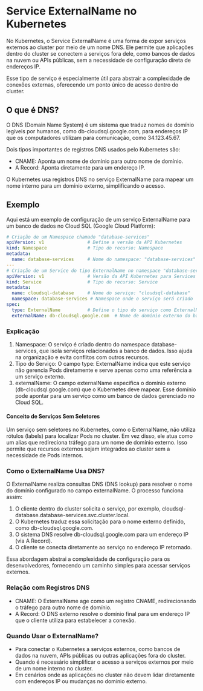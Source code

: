 # Service ExternalName no Kubernetes

No Kubernetes, o Service ExternalName é uma forma de expor serviços externos ao cluster por meio de um nome DNS. Ele permite que aplicações dentro do cluster se conectem a serviços fora dele, como bancos de dados na nuvem ou APIs públicas, sem a necessidade de configuração direta de endereços IP.

Esse tipo de serviço é especialmente útil para abstrair a complexidade de conexões externas, oferecendo um ponto único de acesso dentro do cluster.

## O que é DNS?

O DNS (Domain Name System) é um sistema que traduz nomes de domínio legíveis por humanos, como db-cloudsql.google.com, para endereços IP que os computadores utilizam para comunicação, como 34.123.45.67. 

Dois tipos importantes de registros DNS usados pelo Kubernetes são:
- CNAME: Aponta um nome de domínio para outro nome de domínio.
- A Record: Aponta diretamente para um endereço IP.

O Kubernetes usa registros DNS no serviço ExternalName para mapear um nome interno para um domínio externo, simplificando o acesso.

## Exemplo

Aqui está um exemplo de configuração de um serviço ExternalName para um banco de dados no Cloud SQL (Google Cloud Platform):
```yaml
# Criação de um Namespace chamado "database-services"
apiVersion: v1                # Define a versão da API Kubernetes
kind: Namespace               # Tipo do recurso: Namespace
metadata:
  name: database-services     # Nome do namespace: "database-services"
---
# Criação de um Service do tipo ExternalName no namespace "database-services"
apiVersion: v1                # Versão da API Kubernetes para Services
kind: Service                 # Tipo do recurso: Service
metadata:
  name: cloudsql-database     # Nome do serviço: "cloudsql-database"
  namespace: database-services # Namespace onde o serviço será criado
spec:
  type: ExternalName          # Define o tipo do serviço como ExternalName
  externalName: db-cloudsql.google.com  # Nome de domínio externo do banco de dados no Cloud SQL
```

### Explicação
1.	Namespace:
O serviço é criado dentro do namespace database-services, que isola serviços relacionados a banco de dados. Isso ajuda na organização e evita conflitos com outros recursos.
2.	Tipo do Serviço:
O campo type: ExternalName indica que este serviço não gerencia Pods diretamente e serve apenas como uma referência a um serviço externo.
3.	externalName:
O campo externalName especifica o domínio externo (db-cloudsql.google.com) que o Kubernetes deve mapear. Esse domínio pode apontar para um serviço como um banco de dados gerenciado no Cloud SQL.

#### Conceito de Serviços Sem Seletores

Um serviço sem seletores no Kubernetes, como o ExternalName, não utiliza rótulos (labels) para localizar Pods no cluster. Em vez disso, ele atua como um alias que redireciona tráfego para um nome de domínio externo. Isso permite que recursos externos sejam integrados ao cluster sem a necessidade de Pods internos.

### Como o ExternalName Usa DNS?

O ExternalName realiza consultas DNS (DNS lookup) para resolver o nome do domínio configurado no campo externalName. O processo funciona assim:
1.	O cliente dentro do cluster solicita o serviço, por exemplo, cloudsql-database.database-services.svc.cluster.local.
2.	O Kubernetes traduz essa solicitação para o nome externo definido, como db-cloudsql.google.com.
3.	O sistema DNS resolve db-cloudsql.google.com para um endereço IP (via A Record).
4.	O cliente se conecta diretamente ao serviço no endereço IP retornado.

Essa abordagem abstrai a complexidade de configuração para os desenvolvedores, fornecendo um caminho simples para acessar serviços externos.

### Relação com Registros DNS
-	CNAME: O ExternalName age como um registro CNAME, redirecionando o tráfego para outro nome de domínio.
-	A Record: O DNS externo resolve o domínio final para um endereço IP que o cliente utiliza para estabelecer a conexão.

### Quando Usar o ExternalName?
-	Para conectar o Kubernetes a serviços externos, como bancos de dados na nuvem, APIs públicas ou outras aplicações fora do cluster.
-	Quando é necessário simplificar o acesso a serviços externos por meio de um nome interno no cluster.
-	Em cenários onde as aplicações no cluster não devem lidar diretamente com endereços IP ou mudanças no domínio externo.

